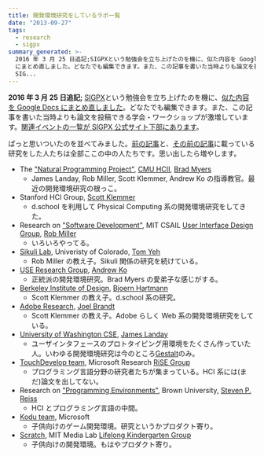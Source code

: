 ```yaml
---
title: 開発環境研究をしているラボ一覧
date: "2013-09-27"
tags:
  - research
  - sigpx
summary_generated: >-
  2016 年 3 月 25 日追記;SIGPXという勉強会を立ち上げたのを機に、似た内容を Google Docs
  にまとめ直しました。どなたでも編集できます。また、この記事を書いた当時よりも論文を投稿できる学会・ワークショップが激増しています。関連イベントの一覧が
  SIG...
---
```


**2016 年 3 月 25 日追記;** [SIGPX](http://sigpx.org)という勉強会を立ち上げたのを機に、[似た内容を Google Docs にまとめ直しました](https://docs.google.com/document/d/176yfANBFr0txgYJSROFPEdGkPwXhicrP9YZu_bJlgyg/edit)。どなたでも編集できます。また、この記事を書いた当時よりも論文を投稿できる学会・ワークショップが激増しています。[関連イベントの一覧が SIGPX 公式サイト下部にあります](http://sigpx.org/#related-events)。

ぱっと思いついたのを並べてみました。[前の記事](http://junkato.jp/ja/blog/2013/09/16/devenv-research-hci-retreat/ "“開発環境の研究”とは？ / HCI編 補遺")と、[その前の記事](http://junkato.jp/ja/blog/2012/11/21/devenv-research-hci/ "“開発環境の研究”とは？ / HCI編")に載っている研究をした人たちは全部ここの中の人たちです。思い出したら増やします。

- The ["Natural Programming Project"](http://www.cs.cmu.edu/~NatProg/), [CMU HCII](http://www.hcii.cmu.edu/), [Brad Myers](http://www.cs.cmu.edu/~bam/)
  - James Landay, Rob Miller, Scott Klemmer, Andrew Ko の指導教官。最近の開発環境研究の根っこ。
- Stanford HCI Group, [Scott Klemmer](http://hci.stanford.edu/srk/)
  - d.school を利用して Physical Computing 系の開発環境研究をしてきた。
- Research on ["Software Development"](http://groups.csail.mit.edu/uid/research.shtml#soft), MIT CSAIL [User Interface Design Group](http://uid.csail.mit.edu/), [Rob Miller](http://people.csail.mit.edu/rcm/)
  - いろいろやってる。
- [Sikuli Lab](http://lab.sikuli.org/about/), Univeristy of Colorado, [Tom Yeh](http://tomyeh.info/)
  - Rob Miller の教え子。Sikuli 関係の研究を続けている。
- [USE Research Group](http://usegroup.ischool.uw.edu/), [Andrew Ko](http://faculty.washington.edu/ajko/)
  - 正統派の開発環境研究。Brad Myers の愛弟子な感じがする。
- [Berkeley Institute of Design](http://bid.berkeley.edu/), [Bjoern Hartmann](http://www.cs.berkeley.edu/~bjoern/)
  - Scott Klemmer の教え子。d.school 系の研究。
- [Adobe Research](http://www.adobe.com/technology.html), [Joel Brandt](http://www.adobe.com/technology/people/san-francisco/joel-brandt.html)
  - Scott Klemmer の教え子。Adobe らしく Web 系の開発環境研究をしている。
- [University of Washington CSE](http://www.cs.washington.edu/), [James Landay](http://homes.cs.washington.edu/~landay/)
  - ユーザインタフェースのプロトタイピング用環境をたくさん作っていた人。いわゆる開発環境研究は今のところ[Gestalt](http://research.microsoft.com/apps/pubs/default.aspx?id=141330)のみ。
- [TouchDevelop team](http://research.microsoft.com/en-us/projects/touchdevelop/), Microsoft Research [RiSE Group](http://research.microsoft.com/en-us/groups/rise/default.aspx)
  - プログラミング言語分野の研究者たちが集まっている。HCI 系には(まだ)論文を出してない。
- Research on ["Programming Environments"](http://cs.brown.edu/~spr/research/env.html), Brown University, [Steven P. Reiss](http://cs.brown.edu/~spr/)
  - HCI とプログラミング言語の中間。
- [Kodu team](http://research.microsoft.com/en-us/projects/kodu/), Microsoft
  - 子供向けのゲーム開発環境。研究というかプロダクト寄り。
- [Scratch](http://scratch.mit.edu/), MIT Media Lab [Lifelong Kindergarten Group](http://llk.media.mit.edu/)
  - 子供向けの開発環境。もはやプロダクト寄り。
